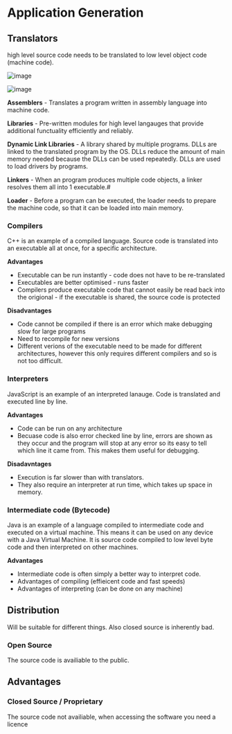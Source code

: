 # Application Generation

## Translators
high level source code needs to be translated to low level object code (machine code). 

![image](https://user-images.githubusercontent.com/72783315/201951276-340b3416-b2e1-4125-a1de-852e85606222.png)

![image](https://user-images.githubusercontent.com/72783315/202662440-29edb18e-df09-408a-adb7-473497a71739.png)

**Assemblers** - Translates a program written in assembly language into machine code.

**Libraries** - Pre-written modules for high level langauges that provide additional functuality efficiently and reliably.

**Dynamic Link Libraries** - A library shared by multiple programs. DLLs  are linked to the translated program by the OS. DLLs reduce the amount of main memory needed because the DLLs can be used repeatedly. DLLs are used to load drivers by programs. 

**Linkers** - When an program produces multiple code objects, a linker resolves them all into 1 executable.#

**Loader** - Before a program can be executed, the loader needs to prepare the machine code, so that it can be loaded into main memory.

### Compilers
C++ is an example of a compiled language. Source code is translated into an executable all at once, for a specific architecture.

**Advantages**
- Executable can be run instantly - code does not have to be re-translated
- Executables are better optimised - runs faster
- Compilers produce executable code that cannot easily be read back into the origional - if the executable is shared, the source code is protected

**Disadvantages**
- Code cannot be compiled if there is an error which make debugging slow for large programs
- Need to recompile for new versions
- Different verions of the executable need to be made for different architectures, however this only requires different compilers and so is not too difficult.

### Interpreters
JavaScript is an example of an interpreted lanauge. Code is translated and executed line by line.

**Advantages**
- Code can be run on any architecture
- Becuase code is also error checked line by line, errors are shown as they occur and the program will stop at any error so its easy to tell which line it came from. This makes them useful for debugging.

**Disadavntages**
- Execution is far slower than with translators. 
- They also require an interpreter at run time, which takes up space in memory.

### Intermediate code (Bytecode)
Java is an example of a language compiled to intermediate code and executed on a virtual machine. This means it can be used on any device with a Java Virtual Machine. It is source code compiled to low level byte code and then interpreted on other machines. 

**Advantages**
- Intermediate code is often simply a better way to interpret code.
- Advantages of compiling (effieicent code and fast speeds)
- Advantages of interpreting (can be done on any machine)

##  Distribution
Will be suitable for different things. Also closed source is inherently bad.

### Open Source 
The source code is availiable to the public.

**Advantages**
- 

### Closed Source / Proprietary
The source code not availiable, when accessing the software you need a licence
